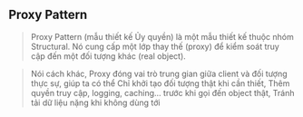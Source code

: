 ## Proxy Pattern
> Proxy Pattern (mẫu thiết kế Ủy quyền) là một mẫu thiết kế thuộc nhóm Structural. Nó cung cấp một lớp thay thế (proxy) để kiểm soát truy cập đến một đối tượng khác (real object).

> Nói cách khác, Proxy đóng vai trò trung gian giữa client và đối tượng thực sự, giúp ta có thể Chỉ khởi tạo đối tượng thật khi cần thiết, Thêm quyền truy cập, logging, caching… trước khi gọi đến object thật, Tránh tải dữ liệu nặng khi không dùng tới